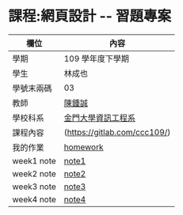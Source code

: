 # 課程:網頁設計 -- 習題專案

欄位 | 內容
-----|--------
學期 | 109 學年度下學期
學生 |  林成也
學號末兩碼 | 03
教師 | [陳鍾誠](https://www.nqu.edu.tw/educsie/index.php?act=blog&code=list&ids=4)
學校科系 | [金門大學資訊工程系](https://www.nqu.edu.tw/educsie/index.php)
課程內容 | (https://gitlab.com/ccc109/)
我的作業 | [homework](./homework)
week1 note| [note1](./week1/note.html)
week2 note| [note2](./week2/note.html)
week3 note| [note3](./week3/note.html)
week4 note| [note4](./week4/note.html)
